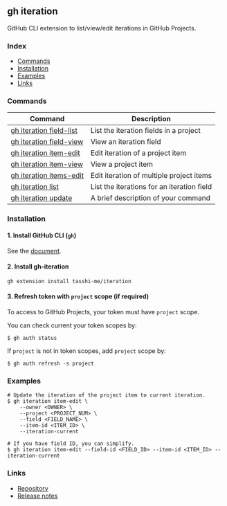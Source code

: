 ## gh iteration

GitHub CLI extension to list/view/edit iterations in GitHub Projects.


### Index

- [Commands](#commands) 
- [Installation](#installation)
- [Examples](#examples)
- [Links](#links) 

### Commands

|Command|Description|
|-|-|
|[gh iteration field-list](gh_iteration_field-list.md)|List the iteration fields in a project|
|[gh iteration field-view](gh_iteration_field-view.md)|View an iteration field|
|[gh iteration item-edit](gh_iteration_item-edit.md)|Edit iteration of a project item|
|[gh iteration item-view](gh_iteration_item-view.md)|View a project item|
|[gh iteration items-edit](gh_iteration_items-edit.md)|Edit iteration of multiple project items|
|[gh iteration list](gh_iteration_list.md)|List the iterations for an iteration field|
|[gh iteration update](gh_iteration_update.md)|A brief description of your command|

### Installation

#### 1. Install GitHub CLI (`gh`)

See the [document](https://github.com/cli/cli).

#### 2. Install gh-iteration

```shell
gh extension install tasshi-me/iteration
````
#### 3. Refresh token with `project` scope (if required)

To access to GitHub Projects, your token must have `project` scope.

You can check current your token scopes by:
```shell
$ gh auth status
```
If `project` is not in token scopes, add `project` scope by:
```shell
$ gh auth refresh -s project
```


### Examples

```shell
# Update the iteration of the project item to current iteration.
$ gh iteration item-edit \
    --owner <OWNER> \
    --project <PROJECT_NUM> \
    --field <FIELD_NAME> \
    --item-id <ITEM_ID> \
    --iteration-current

# If you have field ID, you can simplify.
$ gh iteration item-edit --field-id <FIELD_ID> --item-id <ITEM_ID> --iteration-current
```


### Links

- [Repository](https://github.com/tasshi-me/gh-iteration)
- [Release notes](https://github.com/tasshi-me/gh-iteration/releases)

